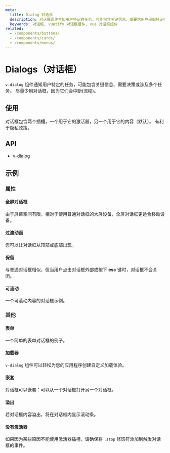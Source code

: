 ```yaml
---
meta:
  title: Dialog 对话框
  description: 对话框组件告知用户特定的任务，可能包含关键信息，或要求用户采取特定行动。
  keywords: 对话框, vuetify 对话框组件, vue 对话框组件
related:
  - /components/buttons/
  - /components/cards/
  - /components/menus/
---
```


# Dialogs（对话框）

`v-dialog` 组件通知用户特定的任务，可能包含关键信息、需要决策或涉及多个任务。 尽量少用对话框，因为它们会中断(流程)。

<entry-ad />

## 使用

对话框包含两个插槽，一个用于它的激活器，另一个用于它的内容（默认）。 有利于隐私政策。

<example file="v-dialog/usage" />

## API

- [v-dialog](/api/v-dialog)

<inline-api page="components/dialogs" />

## 示例

### 属性

#### 全屏对话框

由于屏幕空间有限，相对于使用普通对话框的大屏设备，全屏对话框更适合移动设备。

<example file="v-dialog/prop-fullscreen" />

#### 过渡动画

您可以让对话框从顶部或底部出现。

<example file="v-dialog/prop-transitions" />

#### 保留

与普通对话框相似，但当用户点击对话框外部或按下 **esc** 键时，对话框不会关闭。

<example file="v-dialog/prop-persistent" />

#### 可滚动

一个可滚动内容的对话框示例。

<example file="v-dialog/prop-scrollable" />

### 其他

#### 表单

一个简单的表单对话框的例子。

<example file="v-dialog/misc-form" />

#### 加载器

`v-dialog` 组件可以轻松为您的应用程序创建自定义加载体验。

<example file="v-dialog/misc-loader" />

#### 嵌套

对话框可以嵌套：可以从一个对话框打开另一个对话框。

<example file="v-dialog/misc-nesting" />

#### 溢出

若对话框内容溢出，将在对话框内显示滚动条。

<example file="v-dialog/misc-overflowed" />

#### 没有激活器

如果因为某些原因不能使用激活器插槽，请确保将 `.stop` 修饰符添加到触发对话框的事件。

<example file="v-dialog/misc-without-activator" />

<backmatter />
